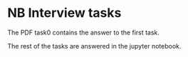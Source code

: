 # NB Interview tasks

The PDF task0 contains the answer to the first task.

The rest of the tasks are answered in the jupyter notebook.
